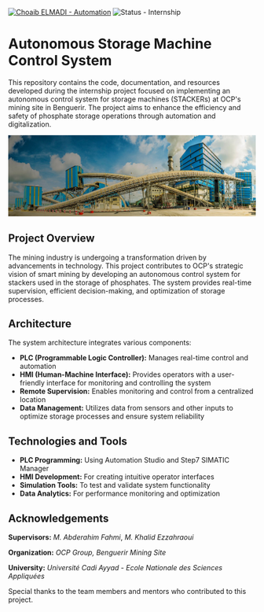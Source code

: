 [![Choaib ELMADI - Automation](https://img.shields.io/badge/Choaib_ELMADI-Automation-8800dd)](https://elmadichoaib.vercel.app) ![Status - Internship](https://img.shields.io/badge/Status-Internship-2bd729)

# Autonomous Storage Machine Control System

This repository contains the code, documentation, and resources developed during the internship project focused on implementing an autonomous control system for storage machines (STACKERs) at OCP's mining site in Benguerir. The project aims to enhance the efficiency and safety of phosphate storage operations through automation and digitalization.

![OCP Group](./Documents/Images/ocp-group%20-%20indus-ops.jpg)

## Project Overview

The mining industry is undergoing a transformation driven by advancements in technology. This project contributes to OCP's strategic vision of smart mining by developing an autonomous control system for stackers used in the storage of phosphates. The system provides real-time supervision, efficient decision-making, and optimization of storage processes.

## Architecture

The system architecture integrates various components:

- **PLC (Programmable Logic Controller):** Manages real-time control and automation
- **HMI (Human-Machine Interface):** Provides operators with a user-friendly interface for monitoring and controlling the system
- **Remote Supervision:** Enables monitoring and control from a centralized location
- **Data Management:** Utilizes data from sensors and other inputs to optimize storage processes and ensure system reliability

## Technologies and Tools

- **PLC Programming:** Using Automation Studio and Step7 SIMATIC Manager
- **HMI Development:** For creating intuitive operator interfaces
- **Simulation Tools:** To test and validate system functionality
- **Data Analytics:** For performance monitoring and optimization

## Acknowledgements

**Supervisors:** _M. Abderahim Fahmi_, _M. Khalid Ezzahraoui_

**Organization:** _OCP Group, Benguerir Mining Site_

**University:** _Université Cadi Ayyad_ - _Ecole Nationale des Sciences Appliquées_

Special thanks to the team members and mentors who contributed to this project.
